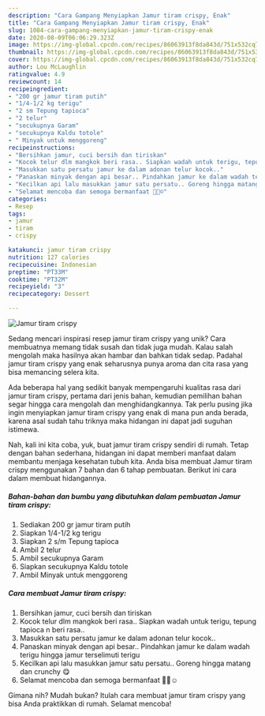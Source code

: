 ```yaml
---
description: "Cara Gampang Menyiapkan Jamur tiram crispy, Enak"
title: "Cara Gampang Menyiapkan Jamur tiram crispy, Enak"
slug: 1084-cara-gampang-menyiapkan-jamur-tiram-crispy-enak
date: 2020-08-09T06:06:29.323Z
image: https://img-global.cpcdn.com/recipes/86063913f8da843d/751x532cq70/jamur-tiram-crispy-foto-resep-utama.jpg
thumbnail: https://img-global.cpcdn.com/recipes/86063913f8da843d/751x532cq70/jamur-tiram-crispy-foto-resep-utama.jpg
cover: https://img-global.cpcdn.com/recipes/86063913f8da843d/751x532cq70/jamur-tiram-crispy-foto-resep-utama.jpg
author: Lou McLaughlin
ratingvalue: 4.9
reviewcount: 14
recipeingredient:
- "200 gr jamur tiram putih"
- "1/4-1/2 kg terigu"
- "2 sm Tepung tapioca"
- "2 telur"
- "secukupnya Garam"
- "secukupnya Kaldu totole"
- " Minyak untuk menggoreng"
recipeinstructions:
- "Bersihkan jamur, cuci bersih dan tiriskan"
- "Kocok telur dlm mangkok beri rasa.. Siapkan wadah untuk terigu, tepung tapioca n beri rasa.."
- "Masukkan satu persatu jamur ke dalam adonan telur kocok.."
- "Panaskan minyak dengan api besar.. Pindahkan jamur ke dalam wadah terigu hingga jamur terselimuti terigu"
- "Kecilkan api lalu masukkan jamur satu persatu.. Goreng hingga matang dan crunchy 😋"
- "Selamat mencoba dan semoga bermanfaat 🙏🏻☺️"
categories:
- Resep
tags:
- jamur
- tiram
- crispy

katakunci: jamur tiram crispy 
nutrition: 127 calories
recipecuisine: Indonesian
preptime: "PT33M"
cooktime: "PT32M"
recipeyield: "3"
recipecategory: Dessert

---
```



![Jamur tiram crispy](https://img-global.cpcdn.com/recipes/86063913f8da843d/751x532cq70/jamur-tiram-crispy-foto-resep-utama.jpg)

Sedang mencari inspirasi resep jamur tiram crispy yang unik? Cara membuatnya memang tidak susah dan tidak juga mudah. Kalau salah mengolah maka hasilnya akan hambar dan bahkan tidak sedap. Padahal jamur tiram crispy yang enak seharusnya punya aroma dan cita rasa yang bisa memancing selera kita.



Ada beberapa hal yang sedikit banyak mempengaruhi kualitas rasa dari jamur tiram crispy, pertama dari jenis bahan, kemudian pemilihan bahan segar hingga cara mengolah dan menghidangkannya. Tak perlu pusing jika ingin menyiapkan jamur tiram crispy yang enak di mana pun anda berada, karena asal sudah tahu triknya maka hidangan ini dapat jadi suguhan istimewa.


Nah, kali ini kita coba, yuk, buat jamur tiram crispy sendiri di rumah. Tetap dengan bahan sederhana, hidangan ini dapat memberi manfaat dalam membantu menjaga kesehatan tubuh kita. Anda bisa membuat Jamur tiram crispy menggunakan 7 bahan dan 6 tahap pembuatan. Berikut ini cara dalam membuat hidangannya.

<!--inarticleads1-->

##### Bahan-bahan dan bumbu yang dibutuhkan dalam pembuatan Jamur tiram crispy:

1. Sediakan 200 gr jamur tiram putih
1. Siapkan 1/4-1/2 kg terigu
1. Siapkan 2 s/m Tepung tapioca
1. Ambil 2 telur
1. Ambil secukupnya Garam
1. Siapkan secukupnya Kaldu totole
1. Ambil  Minyak untuk menggoreng




<!--inarticleads2-->

##### Cara membuat Jamur tiram crispy:

1. Bersihkan jamur, cuci bersih dan tiriskan
1. Kocok telur dlm mangkok beri rasa.. Siapkan wadah untuk terigu, tepung tapioca n beri rasa..
1. Masukkan satu persatu jamur ke dalam adonan telur kocok..
1. Panaskan minyak dengan api besar.. Pindahkan jamur ke dalam wadah terigu hingga jamur terselimuti terigu
1. Kecilkan api lalu masukkan jamur satu persatu.. Goreng hingga matang dan crunchy 😋
1. Selamat mencoba dan semoga bermanfaat 🙏🏻☺️




Gimana nih? Mudah bukan? Itulah cara membuat jamur tiram crispy yang bisa Anda praktikkan di rumah. Selamat mencoba!
